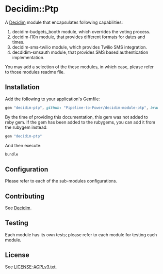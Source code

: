 # Decidim::Ptp

A [Decidim](https://github.com/decidim/decidim) module that encapsulates following capabilities:
1. decidim-budgets_booth module, which overrides the voting process.
2. decidim-l10n module, that provides different formats for dates and times.
3. decidim-sms-twilio module, which provides Twilio SMS integration.
4. decdidim-smsauth module, that provides SMS based authentication implementation.

You may add a selection of the these modules, in which case, please refer to those modules readme file.

## Installation

Add the following to your application's Gemfile:

```ruby
gem "decidim-ptp", github: "Pipeline-to-Power/decidim-module-ptp", branch: "release/0.26-stable"
```
By the time of providing this documentation, this gem was not added to reby gem. If the gem has been added to the
rubygems, you can add it from the rubygem instead:

```ruby
gem "decidim-ptp"
```
And then execute:

```bash
bundle
```

## Configuration

Please refer to each of the sub-modules configurations.

## Contributing

See [Decidim](https://github.com/decidim/decidim).

## Testing

Each module has its own tests; please refer to each module for testing each module.

## License

See [LICENSE-AGPLv3.txt](LICENSE-AGPLv3.txt).
